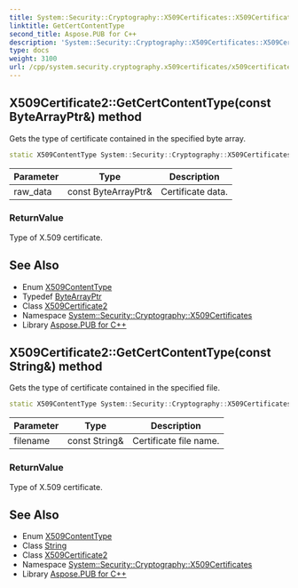 ```yaml
---
title: System::Security::Cryptography::X509Certificates::X509Certificate2::GetCertContentType method
linktitle: GetCertContentType
second_title: Aspose.PUB for C++
description: 'System::Security::Cryptography::X509Certificates::X509Certificate2::GetCertContentType method. Gets the type of certificate contained in the specified byte array in C++.'
type: docs
weight: 3100
url: /cpp/system.security.cryptography.x509certificates/x509certificate2/getcertcontenttype/
---
```

## X509Certificate2::GetCertContentType(const ByteArrayPtr\&) method


Gets the type of certificate contained in the specified byte array.

```cpp
static X509ContentType System::Security::Cryptography::X509Certificates::X509Certificate2::GetCertContentType(const ByteArrayPtr &raw_data)
```


| Parameter | Type | Description |
| --- | --- | --- |
| raw_data | const ByteArrayPtr\& | Certificate data. |

### ReturnValue

Type of X.509 certificate.

## See Also

* Enum [X509ContentType](../../x509contenttype/)
* Typedef [ByteArrayPtr](../../../system/bytearrayptr/)
* Class [X509Certificate2](../)
* Namespace [System::Security::Cryptography::X509Certificates](../../)
* Library [Aspose.PUB for C++](../../../)
## X509Certificate2::GetCertContentType(const String\&) method


Gets the type of certificate contained in the specified file.

```cpp
static X509ContentType System::Security::Cryptography::X509Certificates::X509Certificate2::GetCertContentType(const String &filename)
```


| Parameter | Type | Description |
| --- | --- | --- |
| filename | const String\& | Certificate file name. |

### ReturnValue

Type of X.509 certificate.

## See Also

* Enum [X509ContentType](../../x509contenttype/)
* Class [String](../../../system/string/)
* Class [X509Certificate2](../)
* Namespace [System::Security::Cryptography::X509Certificates](../../)
* Library [Aspose.PUB for C++](../../../)
